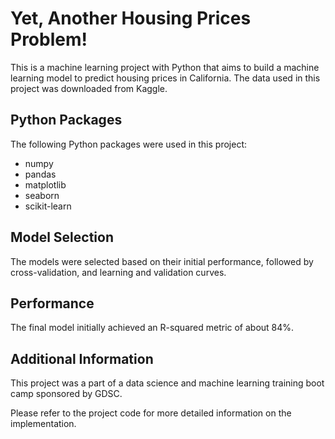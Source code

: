 # Yet, Another Housing Prices Problem!

This is a machine learning project with Python that aims to build a machine learning model to predict housing prices in California. The data used in this project was downloaded from Kaggle.

## Python Packages

The following Python packages were used in this project:
- numpy
- pandas
- matplotlib
- seaborn
- scikit-learn

## Model Selection

The models were selected based on their initial performance, followed by cross-validation, and learning and validation curves.

## Performance

The final model initially achieved an R-squared metric of about 84%.

## Additional Information

This project was a part of a data science and machine learning training boot camp sponsored by GDSC.

Please refer to the project code for more detailed information on the implementation.